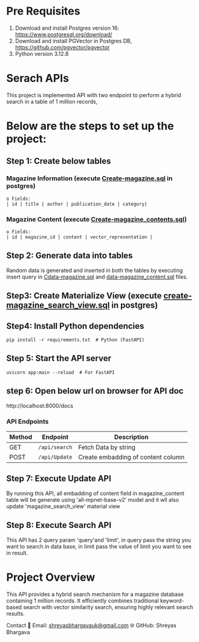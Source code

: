 # Pre Requisites
1. Download and install Postgres version 16: https://www.postgresql.org/download/
2. Download and install PGVector in Postgres DB, https://github.com/pgvector/pgvector
3. Python version 3.12.8

# Serach APIs

This project is implemented API with two endpoint to perform a hybrid search in a table of 1 million records, 

# Below are the steps to set up the project:

## Step 1: Create below tables 

### Magazine Information (execute [Create-magazine.sql](Create-magazine.sql) in postgres)
    o Fields:
    | id | title | author | publication_date | category|

### Magazine Content (execute [Create-magazine_contents.sql](Create-magazine_contents.sql))
    o Fields:
    | id | magazine_id | content | vector_representation |
    
## Step 2: Generate data into tables 
Random data is generated and inserted in both the tables by executing insert query in [Cdata-magazine.sql](data-magazine.sql) and [data-magazine_content.sql](data-magazine_content.sql) files.

## Step3: Create Materialize View (execute [create-magazine_search_view.sql](create-magazine_search_view.sql) in postgres)

## Step4: Install Python dependencies
    pip install -r requirements.txt  # Python (FastAPI)

## Step 5: Start the API server
    uvicorn app:main --reload  # For FastAPI    

## step 6: Open below url on browser for API doc
http://localhost:8000/docs


### API Endpoints
| Method | Endpoint        | Description          |
|--------|-----------------|----------------------|
| GET    | `/api/search`   | Fetch Data by string |
| POST   | `/api/Update`   | Create embadding of content column|  


## Step 7: Execute Update API
By running this API, all embadding of content field in magazine_content table will be generate using 'all-mpnet-base-v2' model
and it wll also update 'magazine_search_view' material view

## Step 8: Execute Search API
This API has 2 query param 'query'and 'limit', in query pass the string you want to search in data base, in limit pass the value of limit you want to see in result.

# Project Overview
This API provides a hybrid search mechanism for a magazine database containing 1 million records. It efficiently combines traditional keyword-based search with vector similarity search, ensuring highly relevant search results.


Contact
📩 Email: shreyasbhargavauk@gmail.com
🌐 GitHub: Shreyas Bhargava
